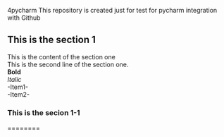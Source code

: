 4pycharm
This repository is created just for test for pycharm integration with Github
## This is the section 1
This is the content of the section one  
This is the second line of the section one.  
**Bold**  
*Italic*  
-Item1-  
-Item2-
### This is the secion 1-1
========
